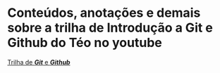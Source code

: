 # Conteúdos, anotações e demais sobre a trilha de Introdução a Git e Github do Téo no youtube

[Trilha de ***Git*** e ___Github___](https://youtube.com/playlist?list=PLvlkVRRKOYFQ3cfYPjLeQ0KvrQ8bG5H11&si=A_mQiwDKwdEI2D0W)

